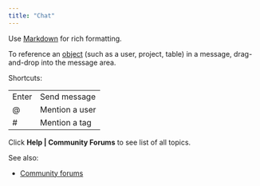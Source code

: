 ```yaml
---
title: "Chat"
---
```


Use [Markdown](https://en.wikipedia.org/wiki/Markdown) for rich formatting.

To reference an [object](../datagrok/concepts/objects.md) (such as a user, project, table) in a message, drag-and-drop into the
message area.

Shortcuts:

|       |                |
|-------|----------------|
| Enter | Send message   |
| @     | Mention a user |
| #     | Mention a tag  |

Click **Help | Community Forums** to see list of all topics.

See also:

* [Community forums](forum.md)
